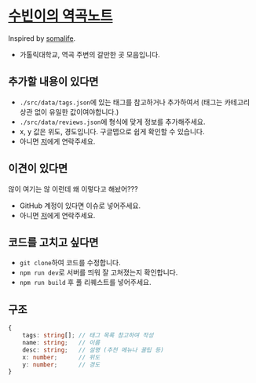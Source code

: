 # [수빈이의 역곡노트](https://annyeong.me/yeoggoker)

Inspired by [somalife](https://github.com/swmaestro/somat).

- 가톨릭대학교, 역곡 주변의 갈만한 곳 모음입니다.

## 추가할 내용이 있다면

- `./src/data/tags.json`에 있는 태그를 참고하거나 추가하여서 (태그는 카테고리 상관 없이 유일한 값이여야합니다.)
- `./src/data/reviews.json`에 형식에 맞게 정보를 추가해주세요.
- x, y 값은 위도, 경도입니다. 구글맵으로 쉽게 확인할 수 있습니다.
- 아니면 [저](https://annyeong.me)에게 연락주세요.

## 이견이 있다면

않이 여기는 않 이런데 왜 이렇다고 해놨어???

- GitHub 계정이 있다면 이슈로 넣어주세요.
- 아니면 [저](https://annyeong.me)에게 연락주세요.

## 코드를 고치고 싶다면

- `git clone`하여 코드를 수정합니다.
- `npm run dev`로 서버를 띄워 잘 고쳐졌는지 확인합니다.
- `npm run build` 후 풀 리퀘스트를 넣어주세요.

## 구조

```ts
{
    tags: string[]; // 태그 목록 참고하여 작성
    name: string;   // 이름
    desc: string;   // 설명 (추천 메뉴나 꿀팁 등)
    x: number;      // 위도
    y: number;      // 경도
}
```
